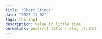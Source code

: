 ```yaml
---
title: "Short Stings"
date: "2023-11-02"
tags: [hiring]
description: Value in little time
permalink: posts/{{ title | slug }}.html
---
```

